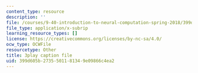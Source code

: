 ```yaml
---
content_type: resource
description: ''
file: /courses/9-40-introduction-to-neural-computation-spring-2018/399d605b2735501181349e09866c4ea2_PnJEj6TokDA.vtt
file_type: application/x-subrip
learning_resource_types: []
license: https://creativecommons.org/licenses/by-nc-sa/4.0/
ocw_type: OCWFile
resourcetype: Other
title: 3play caption file
uid: 399d605b-2735-5011-8134-9e09866c4ea2
---
```


